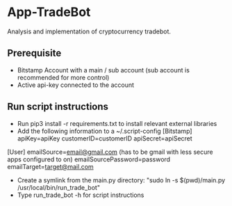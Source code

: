 # App-TradeBot
Analysis and implementation of cryptocurrency tradebot.

## Prerequisite 
* Bitstamp Account with a main / sub account (sub account is recommended for more control)
* Active api-key connected to the account 

## Run script instructions
* Run pip3 install -r requirements.txt to install relevant external libraries
* Add the following information to a ~/.script-config
   [Bitstamp]
   apiKey=apiKey
   customerID=customerID
   apiSecret=apiSecret

[User]
   emailSource=email@gmail.com (has to be gmail with less secure apps configured to on)
   emailSourcePassword=password
   emailTarget=target@mail.com


* Create a symlink from the main.py directory: "sudo ln -s $(pwd)/main.py /usr/local/bin/run_trade_bot"
* Type run_trade_bot -h for script instructions 
